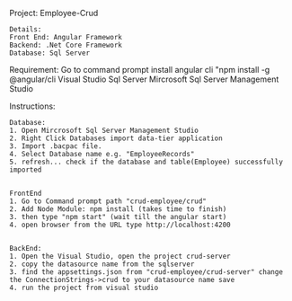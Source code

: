 Project: Employee-Crud

	Details:
	Front End: Angular Framework
	Backend: .Net Core Framework
	Database: Sql Server

Requirement:
	Go to command prompt install angular cli "npm install -g @angular/cli
	Visual Studio
	Sql Server
	Mircrosoft Sql Server Management Studio
	
	
Instructions:

	Database:
	1. Open Mircrosoft Sql Server Management Studio
	2. Right Click Databases import data-tier application
	3. Import .bacpac file.
	4. Select Database name e.g. "EmployeeRecords"
	5. refresh... check if the database and table(Employee) successfully imported
	

	FrontEnd
	1. Go to Command prompt path "crud-employee/crud"
	2. Add Node Module: npm install (takes time to finish)
	3. then type "npm start" (wait till the angular start)
	4. open browser from the URL type http://localhost:4200


	BackEnd:
	1. Open the Visual Studio, open the project crud-server
	2. copy the datasource name from the sqlserver
	3. find the appsettings.json from "crud-employee/crud-server" change the ConnectionStrings->crud to your datasource name save
	4. run the project from visual studio
	






